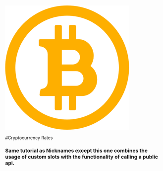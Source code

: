 ![bitcoin-logo](./resources/bitcoin-logo.png)

#Cryptocurrency Rates

### Same tutorial as Nicknames except this one combines the usage of custom slots with the functionality of calling a public api.
